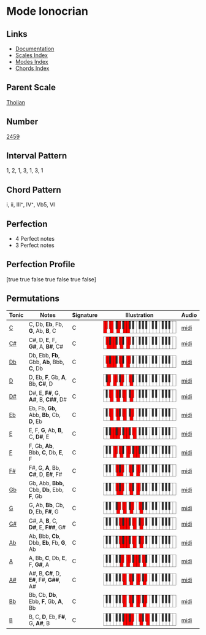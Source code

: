 # Mode Ionocrian

## Links

- [Documentation](README.md)
- [Scales Index](Scales.md)
- [Modes Index](Modes.md)
- [Chords Index](Chords.md)

## Parent Scale

[Tholian](ScaleTholian.md)

## Number

[2459](https://ianring.com/musictheory/scales/2459)

## Interval Pattern

1, 2, 1, 3, 1, 3, 1

## Chord Pattern

i, ii, III⁺, IV⁺, Vb5, VI

## Perfection

- 4 Perfect notes
- 3 Perfect notes

## Perfection Profile

[true true false true false true false]

## Permutations

| Tonic | Notes | Signature | Illustration | Audio |
|-------|-------|-----------|--------------|-------|
| [C](ModeCNaturalIonocrian.md) | C, Db, **Eb**, Fb, **G**, Ab, **B**, C | C | ![CNaturalIonocrian](ModeCNaturalIonocrian.png) | [midi](https://github.com/edipermadi/music/blob/main/docs/ModeCNaturalIonocrian.mid?raw=true) |
| [C#](ModeCSharpIonocrian.md) | C#, D, **E**, F, **G#**, A, **B#**, C# | C | ![CSharpIonocrian](ModeCSharpIonocrian.png) | [midi](https://github.com/edipermadi/music/blob/main/docs/ModeCSharpIonocrian.mid?raw=true) |
| [Db](ModeDFlatIonocrian.md) | Db, Ebb, **Fb**, Gbb, **Ab**, Bbb, **C**, Db | C | ![DFlatIonocrian](ModeDFlatIonocrian.png) | [midi](https://github.com/edipermadi/music/blob/main/docs/ModeDFlatIonocrian.mid?raw=true) |
| [D](ModeDNaturalIonocrian.md) | D, Eb, **F**, Gb, **A**, Bb, **C#**, D | C | ![DNaturalIonocrian](ModeDNaturalIonocrian.png) | [midi](https://github.com/edipermadi/music/blob/main/docs/ModeDNaturalIonocrian.mid?raw=true) |
| [D#](ModeDSharpIonocrian.md) | D#, E, **F#**, G, **A#**, B, **C##**, D# | C | ![DSharpIonocrian](ModeDSharpIonocrian.png) | [midi](https://github.com/edipermadi/music/blob/main/docs/ModeDSharpIonocrian.mid?raw=true) |
| [Eb](ModeEFlatIonocrian.md) | Eb, Fb, **Gb**, Abb, **Bb**, Cb, **D**, Eb | C | ![EFlatIonocrian](ModeEFlatIonocrian.png) | [midi](https://github.com/edipermadi/music/blob/main/docs/ModeEFlatIonocrian.mid?raw=true) |
| [E](ModeENaturalIonocrian.md) | E, F, **G**, Ab, **B**, C, **D#**, E | C | ![ENaturalIonocrian](ModeENaturalIonocrian.png) | [midi](https://github.com/edipermadi/music/blob/main/docs/ModeENaturalIonocrian.mid?raw=true) |
| [F](ModeFNaturalIonocrian.md) | F, Gb, **Ab**, Bbb, **C**, Db, **E**, F | C | ![FNaturalIonocrian](ModeFNaturalIonocrian.png) | [midi](https://github.com/edipermadi/music/blob/main/docs/ModeFNaturalIonocrian.mid?raw=true) |
| [F#](ModeFSharpIonocrian.md) | F#, G, **A**, Bb, **C#**, D, **E#**, F# | C | ![FSharpIonocrian](ModeFSharpIonocrian.png) | [midi](https://github.com/edipermadi/music/blob/main/docs/ModeFSharpIonocrian.mid?raw=true) |
| [Gb](ModeGFlatIonocrian.md) | Gb, Abb, **Bbb**, Cbb, **Db**, Ebb, **F**, Gb | C | ![GFlatIonocrian](ModeGFlatIonocrian.png) | [midi](https://github.com/edipermadi/music/blob/main/docs/ModeGFlatIonocrian.mid?raw=true) |
| [G](ModeGNaturalIonocrian.md) | G, Ab, **Bb**, Cb, **D**, Eb, **F#**, G | C | ![GNaturalIonocrian](ModeGNaturalIonocrian.png) | [midi](https://github.com/edipermadi/music/blob/main/docs/ModeGNaturalIonocrian.mid?raw=true) |
| [G#](ModeGSharpIonocrian.md) | G#, A, **B**, C, **D#**, E, **F##**, G# | C | ![GSharpIonocrian](ModeGSharpIonocrian.png) | [midi](https://github.com/edipermadi/music/blob/main/docs/ModeGSharpIonocrian.mid?raw=true) |
| [Ab](ModeAFlatIonocrian.md) | Ab, Bbb, **Cb**, Dbb, **Eb**, Fb, **G**, Ab | C | ![AFlatIonocrian](ModeAFlatIonocrian.png) | [midi](https://github.com/edipermadi/music/blob/main/docs/ModeAFlatIonocrian.mid?raw=true) |
| [A](ModeANaturalIonocrian.md) | A, Bb, **C**, Db, **E**, F, **G#**, A | C | ![ANaturalIonocrian](ModeANaturalIonocrian.png) | [midi](https://github.com/edipermadi/music/blob/main/docs/ModeANaturalIonocrian.mid?raw=true) |
| [A#](ModeASharpIonocrian.md) | A#, B, **C#**, D, **E#**, F#, **G##**, A# | C | ![ASharpIonocrian](ModeASharpIonocrian.png) | [midi](https://github.com/edipermadi/music/blob/main/docs/ModeASharpIonocrian.mid?raw=true) |
| [Bb](ModeBFlatIonocrian.md) | Bb, Cb, **Db**, Ebb, **F**, Gb, **A**, Bb | C | ![BFlatIonocrian](ModeBFlatIonocrian.png) | [midi](https://github.com/edipermadi/music/blob/main/docs/ModeBFlatIonocrian.mid?raw=true) |
| [B](ModeBNaturalIonocrian.md) | B, C, **D**, Eb, **F#**, G, **A#**, B | C | ![BNaturalIonocrian](ModeBNaturalIonocrian.png) | [midi](https://github.com/edipermadi/music/blob/main/docs/ModeBNaturalIonocrian.mid?raw=true) |
